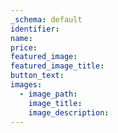 ```yaml
---
_schema: default
identifier:
name:
price:
featured_image:
featured_image_title:
button_text:
images:
  - image_path:
    image_title:
    image_description:
---
```

